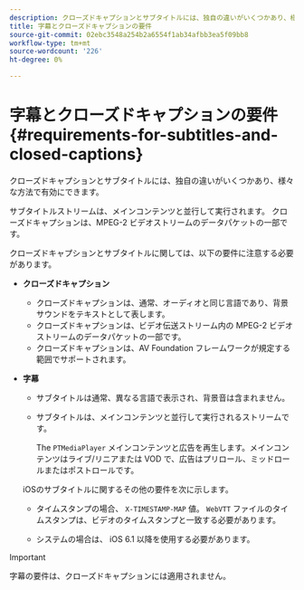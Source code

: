 ```yaml
---
description: クローズドキャプションとサブタイトルには、独自の違いがいくつかあり、様々な方法で有効にできます。
title: 字幕とクローズドキャプションの要件
source-git-commit: 02ebc3548a254b2a6554f1ab34afbb3ea5f09bb8
workflow-type: tm+mt
source-wordcount: '226'
ht-degree: 0%

---
```


# 字幕とクローズドキャプションの要件 {#requirements-for-subtitles-and-closed-captions}

クローズドキャプションとサブタイトルには、独自の違いがいくつかあり、様々な方法で有効にできます。

サブタイトルストリームは、メインコンテンツと並行して実行されます。 クローズドキャプションは、MPEG-2 ビデオストリームのデータパケットの一部です。

クローズドキャプションとサブタイトルに関しては、以下の要件に注意する必要があります。

* **クローズドキャプション**

   * クローズドキャプションは、通常、オーディオと同じ言語であり、背景サウンドをテキストとして表します。
   * クローズドキャプションは、ビデオ伝送ストリーム内の MPEG-2 ビデオストリームのデータパケットの一部です。
   * クローズドキャプションは、AV Foundation フレームワークが規定する範囲でサポートされます。

* **字幕**

   * サブタイトルは通常、異なる言語で表示され、背景音は含まれません。
   * サブタイトルは、メインコンテンツと並行して実行されるストリームです。

     The `PTMediaPlayer` メインコンテンツと広告を再生します。メインコンテンツはライブ/リニアまたは VOD で、広告はプリロール、ミッドロールまたはポストロールです。

  iOSのサブタイトルに関するその他の要件を次に示します。

   * タイムスタンプの場合、 `X-TIMESTAMP-MAP` 値。 `WebVTT` ファイルのタイムスタンプは、ビデオのタイムスタンプと一致する必要があります。

   * システムの場合は、 iOS 6.1 以降を使用する必要があります。

>[!IMPORTANT]
>
>字幕の要件は、クローズドキャプションには適用されません。
